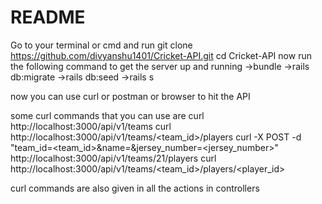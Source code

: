 # README

Go to your terminal or cmd and run git clone https://github.com/divyanshu1401/Cricket-API.git
cd Cricket-API
now run the following command to get the server up and running
->bundle
->rails db:migrate
->rails db:seed
->rails s

now you can use curl or postman or browser to hit the API

some curl commands that you can use are
curl  http://localhost:3000/api/v1/teams
curl http://localhost:3000/api/v1/teams/<team_id>/players
curl -X POST  -d "team_id=<team_id>&name=<name>&jersey_number=<jersey_number>" http://localhost:3000/api/v1/teams/21/players
curl http://localhost:3000/api/v1/teams/<team_id>/players/<player_id>

curl commands are also given in all the actions in controllers
